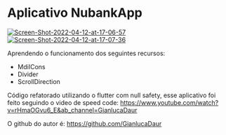 # Aplicativo NubankApp

<a href="https://ibb.co/br4KpkN"><img src="https://i.ibb.co/Q6WKs4Y/Screen-Shot-2022-04-12-at-17-06-57.png" alt="Screen-Shot-2022-04-12-at-17-06-57" border="0"></a>
<a href="https://ibb.co/312M0Kf"><img src="https://i.ibb.co/R2fBC8h/Screen-Shot-2022-04-12-at-17-07-36.png" alt="Screen-Shot-2022-04-12-at-17-07-36" border="0"></a>

Aprendendo o funcionamento dos seguintes recursos:
 - MdiICons
 - Divider
 - ScrollDirection

Código refatorado utilizando o flutter com null safety, esse aplicativo foi feito seguindo o video de speed code: https://www.youtube.com/watch?v=rHmaOGvu6_E&ab_channel=GianlucaDaur <br>

O github do autor é: https://github.com/GianlucaDaur
